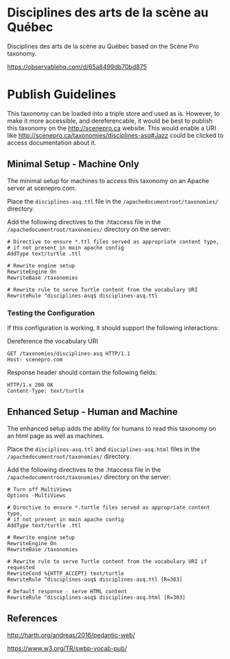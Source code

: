 # Disciplines des arts de la scène au Québec
Disciplines des arts de la scène au Québec based on the Scène Pro taxonomy.

https://observablehq.com/d/65a8499db70bd875

# Publish Guidelines
This taxonomy can be loaded into a triple store and used as is. However, to make it more accessible, and dereferencable, it would be best to publish this taxonomy on the http://scenepro.ca website. This would enable a URI like http://scenepro.ca/taxonomies/disciplines-asq#Jazz could be clicked to access documentation about it.


## Minimal Setup - Machine Only

The minimal setup for machines to access this taxonomy on an Apache server at scenepro.com.

Place the `disciplines-asq.ttl` file in the `/apachedocumentroot/taxonomies/` directory.

Add the following directives to the .htaccess file in the `/apachedocumentroot/taxonomies/` directory on the server:

```
# Directive to ensure *.ttl files served as appropriate content type,
# if not present in main apache config
AddType text/turtle .ttl

# Rewrite engine setup
RewriteEngine On
RewriteBase /taxonomies

# Rewrite rule to serve Turtle content from the vocabulary URI
RewriteRule ^disciplines-asq$ disciplines-asq.ttl
```

### Testing the Configuration

If this configuration is working, it should support the following interactions:

Dereference the vocabulary URI

```
GET /taxonomies/disciplines-asq HTTP/1.1
Host: scenepro.com
```
Response header should contain the following fields:
```
HTTP/1.x 200 OK
Content-Type: text/turtle
```

## Enhanced Setup - Human and Machine

The enhanced setup adds the ability for humans to read this taxonomy on an html page as well as machines.

Place the `disciplines-asq.ttl` and `disciplines-asq.html` files in the `/apachedocumentroot/taxonomies/` directory.

Add the following directives to the .htaccess file in the `/apachedocumentroot/taxonomies/` directory on the server:

```
# Turn off MultiViews
Options -MultiViews

# Directive to ensure *.turtle files served as appropriate content type,
# if not present in main apache config
AddType text/turtle .ttl

# Rewrite engine setup
RewriteEngine On
RewriteBase /taxonomies

# Rewrite rule to serve Turtle content from the vocabulary URI if requested
RewriteCond %{HTTP_ACCEPT} text/turtle
RewriteRule ^disciplines-asq$ disciplines-asq.ttl [R=303]

# Default response - serve HTML content
RewriteRule ^disciplines-asq$ disciplines-asq.html [R=303]
```


## References

http://harth.org/andreas/2016/pedantic-web/

https://www.w3.org/TR/swbp-vocab-pub/
